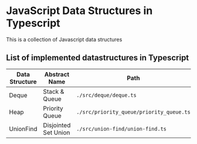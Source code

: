 # JavaScript Data Structures in Typescript

This is a collection of Javascript data structures

## List of implemented datastructures in Typescript

|Data Structure|Abstract Name|Path|
|----|------|-----|
|Deque|Stack & Queue| `./src/deque/deque.ts`|
|Heap|Priority Queue| `./src/priority_queue/priority_queue.ts`|
|UnionFind|Disjointed Set Union| `./src/union-find/union-find.ts`|
